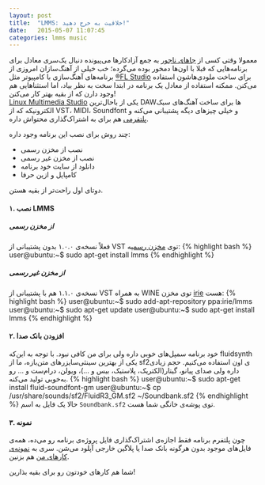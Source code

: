 ```yaml
---
layout: post
title:  "LMMS: خلاقیت به خرج دهید!"
date:   2015-05-07 11:07:45
categories: lmms music
---
```

معمولا وقتی کسی از [جاهای ناجور][windows] به جمع آزادکارها می‌پیونده دنبال یک‌سری معادل برای برنامه‌هایی که فبلا با اون‌ها دمخور بوده می‌گرده؛ خب خیلی از آهنگ‌سازان امروزی از برنامه‌های آهنگ‌سازی با کامپیوتر مثل [®FL Studio][fl-studio] برای ساخت ملودی‌هاشون استفاده می‌کنن. ممکنه استفاده از معادل یک برنامه در ابتدا سخت به نظر بیاد، اما استثناهایی هم وجود دارن که از بقیه بهتر کار می‌کنن!  
[Linux Multimedia Studio][lmms] یکی از باحال‌ترین DAWها برای ساخت آهنگ‌های سبک الکترونیکه که از VST، MIDI، Soundfont و خیلی چیزهای دیگه پشتیبانی می‌کنه و [پلتفرمی][lmms-sharing] هم برای به اشتراک‌گذاری محتواش داره.
<!-- ادامه -->

چند روش برای نصب این برنامه وجود داره:

- نصب از مخزن رسمی
- نصب از مخزن غیر رسمی
- دانلود از سایت خود برنامه
- کامپایل و ازین حرفا

دوتای اول راحت‌تر از بقیه هستن.

#### ۱. نصب LMMS ####

##### از مخزن رسمی #####
فعلاً نسخه‌ی ۱.۰.۰ بدون پشتیبانی از VST توی [مخزن رسمی][apt-link]‍ه:
{% highlight bash %}
user@ubuntu:~$ sudo apt-get install lmms
{% endhighlight %}

##### از مخزن غیر رسمی #####
نسخه‌ی ۱.۱.۰ هم با پشتیبانی از VST به همراه WINE توی مخزن [irie][irie-ppa] هست:
{% highlight bash %}
user@ubuntu:~$ sudo add-apt-repository ppa:irie/lmms
user@ubuntu:~$ sudo apt-get update
user@ubuntu:~$ sudo apt-get install lmms
{% endhighlight %}

#### ۲. افزودن بانک صدا ####
خود برنامه سمپل‌های خوبی داره ولی برای من کافی نبود. با توجه به این‌که fluidsynth یکی از بهترین سینثی‌سایزرهای متن‌بازه، ما از sf2ی اون استفاده می‌کنیم. حجم زیادی داره ولی صدای پیانو، گیتار(الکتریک، پلاستیک، بیس و ...)، ویولن، درام‌ست و ... رو به‌خوبی تولید می‌کنه.
{% highlight bash %}
user@ubuntu:~$ sudo apt-get install fluid-soundfont-gm
user@ubuntu:~$ cp /usr/share/sounds/sf2/FluidR3_GM.sf2 ~/Soundbank.sf2
{% endhighlight %}
حالا یک فایل به اسم `Soundbank.sf2` توی پوشه‌ی خانگی شما هست.

#### ۳. نمونه ####
چون پلتفرم برنامه فقط اجازه‌ی اشتراک‌گذاری فایل پروژه‌ی برنامه رو می‌ده، همه‌ی فایل‌های موجود بدون هرگونه بانک صدا یا پلاگین خارجی آپلود می‌شن.
سری به [نمونه‌ی کارهای من][my-projects] هم بزنین.

شما هم کارهای خودتون رو برای بقیه بذارین!

[windows]: http://windows.microsoft.com/en-us/windows/home
[fl-studio]: http://www.image-line.com/flstudio/
[lmms]: https://lmms.io/
[lmms-sharing]: https://lmms.io/lsp/
[apt-link]: apt://lmms
[irie-ppa]: https://launchpad.net/~irie
[my-projects]: https://lmms.io/lsp/?action=browse&user=mamins1376
